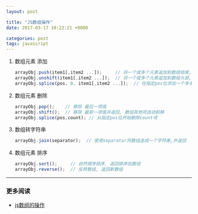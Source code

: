 ```yaml
---
layout: post

title: "JS数组操作"
date: 2017-03-17 10:22:21 +0800

categories: post
tags: javascript
---
```


1. 数组元素 添加
    ```javascript
    arrayObj.push(item1[,item2 ...]);     // 将一个或多个元素追加到数组结尾,并返回数组新长度
    arrayObj.unshift(item1[,item2 ...]);  // 将一个或多个元素追加到数组头部, 其他项后移,并返回数组新长度
    arrayObj.splice(pos, 0, item1[,item2 ...]);  // 在指定pos位添加一个多多个元素,插入位后的项自动后移
    ```

1. 数组元素 删除
    ```javascript
    arrayObj.pop();    // 移除 最后一项值
    arrayObj.shift();  // 移除 最前一项值并返回, 数组其他项自动前移
    arrayObj.splice(pos,count); // 从指定pos位开始删除count项
    ```

1. 数组转字符串
    ```javascript
    arrayObj.join(separator);  // 使用separator将数组连成一个字符串,并返回
    ```

1. 数组元素 排序
    ```javascript
    arrayObj.sort();     // 自然顺序排序, 返回排序后数组
    arrayObj.reverse();  // 反转数组, 返回新数组
    ```

---
### 更多阅读
- [js数组的操作](http://www.cnblogs.com/qiantuwuliang/archive/2011/01/08/1930499.html)
